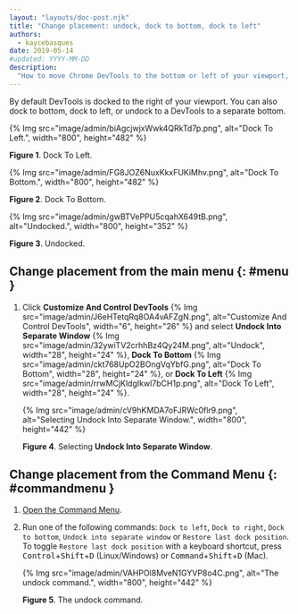 ```yaml
---
layout: "layouts/doc-post.njk"
title: "Change placement: undock, dock to bottom, dock to left"
authors:
  - kaycebasques
date: 2019-05-14
#updated: YYYY-MM-DD
description:
  "How to move Chrome DevTools to the bottom or left of your viewport, or to a separate window."
---
```


By default DevTools is docked to the right of your viewport. You can also dock to bottom, dock to
left, or undock to a DevTools to a separate bottom.

{% Img src="image/admin/biAgcjwjxWwk4QRkTd7p.png", alt="Dock To Left.", width="800", height="482" %}

**Figure 1**. Dock To Left.

{% Img src="image/admin/FG8JOZ6NuxKkxFUKiMhv.png", alt="Dock To Bottom.", width="800", height="482" %}

**Figure 2**. Dock To Bottom.

{% Img src="image/admin/gwBTVePPU5cqahX649tB.png", alt="Undocked.", width="800", height="352" %}

**Figure 3**. Undocked.

## Change placement from the main menu {: #menu }

1.  Click **Customize And Control DevTools**
    {% Img src="image/admin/J6eHTetqRq8OA4vAFZgN.png", alt="Customize And Control DevTools", width="6", height="26" %} and
    select **Undock Into Separate Window**
    {% Img src="image/admin/32ywiTV2crhhBz4Qy24M.png", alt="Undock", width="28", height="24" %}, **Dock To Bottom**
    {% Img src="image/admin/ckt768UpO2BOngVqYbfG.png", alt="Dock To Bottom", width="28", height="24" %}, or **Dock To
    Left** {% Img src="image/admin/rrwMCjKldgIkwl7bCH1p.png", alt="Dock To Left", width="28", height="24" %}.

    {% Img src="image/admin/cV9hKMDA7oFJRWc0flr9.png", alt="Selecting Undock Into Separate Window.", width="800", height="442" %}

    **Figure 4**. Selecting **Undock Into Separate Window**.

## Change placement from the Command Menu {: #commandmenu }

1.  [Open the Command Menu][1].
2.  Run one of the following commands: `Dock to left`, `Dock to right`, `Dock to bottom`, `Undock into separate window` or `Restore last dock position`. To toggle `Restore last dock position` with a keyboard shortcut, press <kbd>Control</kbd>+<kbd>Shift</kbd>+<kbd>D</kbd> (Linux/Windows) or <kbd>Command</kbd>+<kbd>Shift</kbd>+<kbd>D</kbd> (Mac).

    {% Img src="image/admin/VAHPOl8MveN1GYVP8o4C.png", alt="The undock command.", width="800", height="442" %}

    **Figure 5**. The undock command.

[1]: /docs/devtools/command-menu
